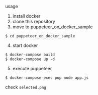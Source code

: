 usage 
1. install docker
2. clone this repository
3. move to puppeteer_on_docker_sample
```
$ cd puppeteer_on_docker_sample
```
4. start docker
```
$ docker-compose build
$ docker-compose up -d
```
5. execute puppeteer
```
$ docker-compose exec pup node app.js
```

check `selected.png`
